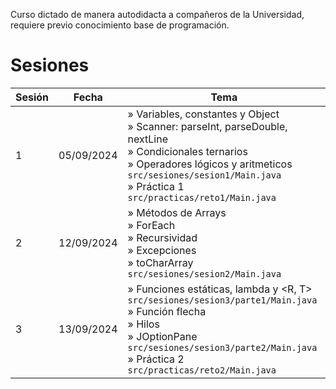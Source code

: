 Curso dictado de manera autodidacta a compañeros de la Universidad, requiere previo conocimiento base de programación.

# Sesiones

| Sesión | Fecha      | Tema                                                                                                                                                                                                                                                            |
| ------- | ---------- | --------------------------------------------------------------------------------------------------------------------------------------------------------------------------------------------------------------------------------------------------------------- |
| 1       | 05/09/2024 | » Variables, constantes y Object<br />» Scanner: parseInt, parseDouble, nextLine<br />» Condicionales ternarios<br />» Operadores lógicos y aritmeticos<br />``src/sesiones/sesion1/Main.java``<br />» Práctica 1<br />``src/practicas/reto1/Main.java`` |
| 2       | 12/09/2024 | » Métodos de Arrays<br />» ForEach<br />» Recursividad<br />» Excepciones<br />» toCharArray<br />``src/sesiones/sesion2/Main.java``                                                                                                                      |
| 3       | 13/09/2024 | » Funciones estáticas, lambda y <R, T><br />``src/sesiones/sesion3/parte1/Main.java``<br />» Función flecha<br />» Hilos<br />» JOptionPane<br />``src/sesiones/sesion3/parte2/Main.java``<br />» Práctica 2<br />``src/practicas/reto2/Main.java``     |
